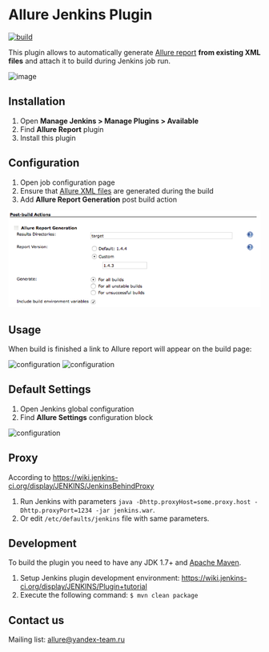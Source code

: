 # Allure Jenkins Plugin

[![build](https://img.shields.io/teamcity/http/teamcity.qatools.ru/s/allure_jenkins_plugin_master_build.svg?style=flat)](http://teamcity.qatools.ru/viewType.html?buildTypeId=allure_jenkins_plugin_master_build&guest=1)

This plugin allows to automatically generate [Allure report](http://allure.qatools.ru) **from existing XML files** and attach it to build during Jenkins job run.

![image](https://raw.github.com/allure-framework/allure-core/master/allure-dashboard.png)

## Installation
 1. Open **Manage Jenkins > Manage Plugins > Available**
 2. Find **Allure Report** plugin
 3. Install this plugin

## Configuration
 1. Open job configuration page
 2. Ensure that [Allure XML files](https://github.com/allure-framework/allure-core/wiki#gathering-information-about-tests) are generated during the build
 3. Add **Allure Report Generation** post build action

![configuration](/img/allure-configuration.png)

## Usage
When build is finished a link to Allure report will appear on the build page:

![configuration](/img/allure-sidebar.png)
![configuration](/img/allure-report.png)

## Default Settings
 1. Open Jenkins global configuration
 2. Find **Allure Settings** configuration block
 
![configuration](/img/allure-settings.png)

## Proxy

According to https://wiki.jenkins-ci.org/display/JENKINS/JenkinsBehindProxy

1. Run Jenkins with parameters `java -Dhttp.proxyHost=some.proxy.host -Dhttp.proxyPort=1234 -jar jenkins.war`.
2. Or edit `/etc/defaults/jenkins` file with same parameters.

## Development
To build the plugin you need to have any JDK 1.7+ and [Apache Maven](http://maven.apache.org/).
 1. Setup Jenkins plugin development environment: https://wiki.jenkins-ci.org/display/JENKINS/Plugin+tutorial
 2. Execute the following command: `$ mvn clean package`

## Contact us
Mailing list: [allure@yandex-team.ru](mailto:allure@yandex-team.ru)
